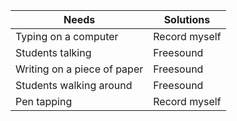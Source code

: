 | Needs   | Solutions   |
|------------|------------|
| Typing on a computer | Record myself |
| Students talking | Freesound |
| Writing on a piece of paper | Freesound |
| Students walking around | Freesound |
| Pen tapping | Record myself |
